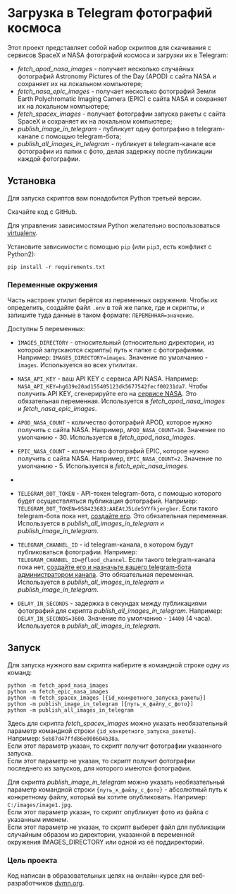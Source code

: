 # Загрузка в Telegram фотографий космоса

Этот проект представляет собой набор скриптов для скачивания с сервисов SpaceX и NASA фотографий космоса и загрузки их в Telegram:
- *fetch_apod_nasa_images* - получает несколько случайных фотографий Astronomy Pictures of the Day (APOD) с сайта NASA и сохраняет их на локальном компьютере;
- *fetch_nasa_epic_images* - получает несколько фотографий Земли Earth Polychromatic Imaging Camera (EPIC) с сайта NASA и сохраняет их на локальном компьютере;
- *fetch_spacex_images* - получает фотографии запуска ракеты с сайта SpaceX и сохраняет их на локальном компьютере;
- *publish_image_in_telegram* - публикует одну фотографию в telegram-канале с помощью telegram-бота;
- *publish_all_images_in_telegram* - публикует в telegram-канале все фотографии из папки с фото, делая задержку после публикации каждой фотографии.

## Установка

Для запуска скриптов вам понадобится Python третьей версии.

Скачайте код с GitHub.

Для управления зависимостями Python желательно воспользоваться [virtualenv](https://pypi.org/project/virtualenv/).

Установите зависимости с помощью `pip` (или `pip3`, есть конфликт с Python2):
```
pip install -r requirements.txt
```

### Переменные окружения

Часть настроек утилит берётся из переменных окружения. Чтобы их определить, создайте файл `.env` в той же папке, где и скрипты, и запишите туда данные в таком формате: `ПЕРЕМЕННАЯ=значение`.

Доступны 5 переменных:

- `IMAGES_DIRECTORY` - относительный (относительно директории, из которой запускаются скрипты) путь к папке с фотографиями. Например: `IMAGES_DIRECTORY=images`. Значение по умолчанию - `images`. Используется во всех утилитах.

- `NASA_API_KEY` - ваш API KEY с сервиса API NASA. Например: `NASA_API_KEY=hg639e20ad155405123dk5677542fecf00231da7`. Чтобы получить API KEY, сгенерируйте его на [сервисе NASA](https://api.nasa.gov/). Это обязательная переменная. Используется в *fetch_apod_nasa_images* и *fetch_nasa_epic_images*.

- `APOD_NASA_COUNT` - количество фотографий APOD, которое нужно получить с сайта NASA. Например, `APOD_NASA_COUNT=10`. Значение по умолчанию - 30. Используется в *fetch_apod_nasa_images*.

- `EPIC_NASA_COUNT` - количество фотографий EPIC, которое нужно получить с сайта NASA. Например, `EPIC_NASA_COUNT=2`. Значение по умолчанию - 5. Используется в *fetch_epic_nasa_images*.
- 
- `TELEGRAM_BOT_TOKEN` - API-токен telegram-бота, с помощью которого будет осуществляться публикация фотографий. Например: `TELEGRAM_BOT_TOKEN=958423683:AAEAtJ5Lde5YYfkjergber`. Если такого telegram-бота пока нет, [создайте его](https://way23.ru/регистрация-бота-в-telegram.html). Это обязательная переменная. Используется в *publish_all_images_in_telegram* и *publish_image_in_telegram*.

- `TELEGRAM_CHANNEL_ID` - id telegram-канала, в котором будут публиковаться фотографии. Например: `TELEGRAM_CHANNEL_ID=@flood_channel`. Если такого telegram-канала пока нет, [создайте его и назначьте вашего telegram-бота администратором канала](https://smmplanner.com/blog/otlozhennyj-posting-v-telegram/). Это обязательная переменная. Используется в *publish_all_images_in_telegram* и *publish_image_in_telegram*.

- `DELAY_IN_SECONDS` - задержка в секундах между публикациями фотографий для скрипта *publish_all_images_in_telegram*. Например: `DELAY_IN_SECONDS=3600`. 
Значение по умолчанию - `14400` (4 часа). Используется в *publish_all_images_in_telegram*.

## Запуск

Для запуска нужного вам скрипта наберите в командной строке одну из команд:
```
python -m fetch_apod_nasa_images
python -m fetch_epic_nasa_images
python -m fetch_spacex_images [{id_конкретного_запуска_ракеты}]
python -m publish_image_in_telegram [{путь_к_файлу_с_фото}]
python -m publish_all_images_in_telegram
```
Здесь для скрипта *fetch_spacex_images* можно указать необязательный параметр командной строки `{id_конкретного_запуска_ракеты}`. Например: `5eb87d47ffd86e000604b38a`.<br>
Если этот параметр указан, то скрипт получит фотографии указанного запуска.<br>
Если этот параметр не указан, то скрипт получит фотографии последнего из запусков, для которого имеются фотографии.

Для скрипта *publish_image_in_telegram* можно указать необязательный параметр командной строки `{путь_к_файлу_с_фото}` - абсолютный путь к конкретному файлу, который вы хотите опубликовать. Например: `C:/images/image1.jpg`.<br>
Если этот параметр указан, то скрипт опубликует фото из файла с указанным именем.<br>
Если этот параметр не указан, то скрипт выберет файл для публикации случайным образом из директории, указанной в переменной окружения IMAGES_DIRECTORY или одной из её поддиректорий.

### Цель проекта

Код написан в образовательных целях на онлайн-курсе для веб-разработчиков [dvmn.org](https://dvmn.org/).